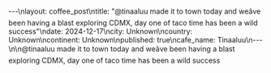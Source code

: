 ---\nlayout: coffee_post\ntitle: "@tinaaluu made it to town today and weâve been having a blast exploring CDMX, day one of taco time has been a wild success"\ndate: 2024-12-17\ncity: Unknown\ncountry: Unknown\ncontinent: Unknown\npublished: true\ncafe_name: Tinaaluu\n---\n\n@tinaaluu made it to town today and weâve been having a blast exploring CDMX, day one of taco time has been a wild success